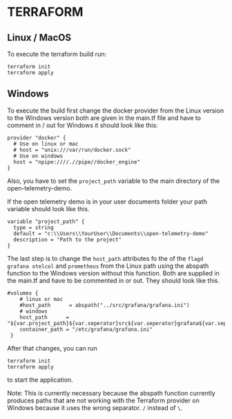 # TERRAFORM

## Linux / MacOS

To execute the terraform build run:

```shell
terraform init 
terraform apply
```

## Windows

To execute the build first change the docker provider from the Linux version to the Windows version both are given in the main.tf file and have to comment in / out for Windows it should look like this:

```shell
provider "docker" {
  # Use on linux or mac
  # host = "unix:///var/run/docker.sock"
  # Use on windows
  host = "npipe:////.//pipe//docker_engine"
}
```

Also, you have to set the ```project_path``` variable to the main directory of the open-telemetry-demo.

If the open telemetry demo is in your user documents folder your path variable should look like this.

```shell
variable "project_path" {
  type = string
  default = "c:\\Users\\YourUser\\Documents\\open-telemetry-demo"
  description = "Path to the project"
}
```

The last step is to change the ```host_path``` attributes fo the of the ```flagd``` ```grafana```  ```otelcol``` and ```prometheus``` from the Linux path using the abspath function to the Windows version without this function. Both are supplied in the main.tf and have to be commented in or out. They should look like this.

```shell
#volumes {
    # linux or mac
    #host_path      = abspath("../src/grafana/grafana.ini")
    # windows
    host_path      = "${var.project_path}${var.seperator}src${var.seperator}grafana${var.seperator}grafana.ini"
    container_path = "/etc/grafana/grafana.ini"
 }
 ```

 After that changes, you can run

 ```shell
terraform init 
terraform apply
```

to start the application.

Note: This is currently necessary because the abspath function currently produces paths that are not working with the Terraform provider on Windows because it uses the wrong separator. ```/``` instead of ```\```.
